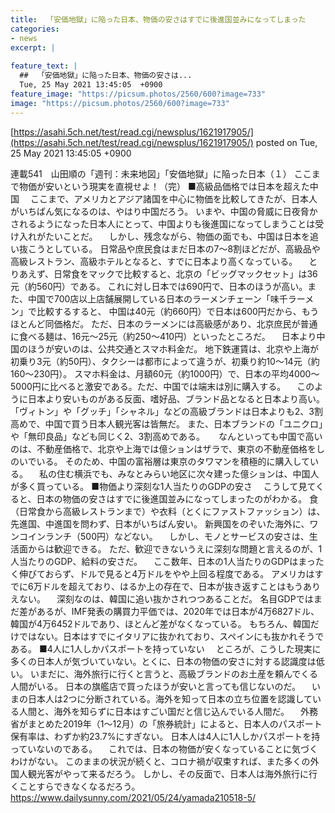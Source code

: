 ```yaml
---
title:  「安価地獄」に陥った日本、物価の安さはすでに後進国並みになってしまった  
categories:
- news
excerpt: |
  
feature_text: |
  ##  「安価地獄」に陥った日本、物価の安さは...
  Tue, 25 May 2021 13:45:05  +0900
feature_image: "https://picsum.photos/2560/600?image=733"
image: "https://picsum.photos/2560/600?image=733"
---
```


[https://asahi.5ch.net/test/read.cgi/newsplus/1621917905/](https://asahi.5ch.net/test/read.cgi/newsplus/1621917905/)
posted on Tue, 25 May 2021 13:45:05  +0900

<!--more-->

連載541　山田順の「週刊：未来地図」「安価地獄」に陥った日本（１） ここまで物価が安いという現実を直視せよ！（完） ■高級品価格では日本を超えた中国 　ここまで、アメリカとアジア諸国を中心に物価を比較してきたが、日本人がいちばん気になるのは、やはり中国だろう。 いまや、中国の脅威に日夜脅かされるようになった日本人にとって、中国よりも後進国になってしまうことは受け入れがたいことだ。 　しかし、残念ながら、物価の面でも、中国は日本を追い抜こうとしている。 日常品や庶民食はまだ日本の7〜8割ほどだが、高級品や高級レストラン、高級ホテルとなると、すでに日本より高くなっている。 　とりあえず、日常食をマックで比較すると、北京の「ビッグマックセット」は36元（約560円）である。 これに対し日本では690円で、日本のほうが高い。また、中国で700店以上店舗展開している日本のラーメンチェーン「味千ラーメン」で比較するすると、 中国は40元（約660円）で日本は600円だから、もうほとんど同価格だ。 ただ、日本のラーメンには高級感があり、北京庶民が普通に食べる麺は、16元〜25元（約250〜410円）といったところだ。 　日本より中国のほうが安いのは、公共交通とスマホ料金だ。 地下鉄運賃は、北京や上海が初乗り3元（約50円）、タクシーは都市によって違うが、初乗り約10〜14元（約160〜230円）。 スマホ料金は、月額60元（約1000円）で、日本の平均4000〜5000円に比べると激安である。ただ、中国では端末は別に購入する。 　このように日本より安いものがある反面、嗜好品、ブランド品となると日本より高い。 「ヴィトン」や「グッチ」「シャネル」などの高級ブランドは日本よりも2、3割高めで、中国で買う日本人観光客は皆無だ。 また、日本ブランドの「ユニクロ」や「無印良品」なども同じく2、3割高めである。 　 なんといっても中国で高いのは、不動産価格で、北京や上海では億ションはザラで、東京の不動産価格をしのいでいる。 そのため、中国の富裕層は東京のタワマンを積極的に購入している。 　私の住む横浜でも、みなとみらい地区に次々建った億ションは、中国人が多く買っている。 ■物価より深刻な1人当たりのGDPの安さ 　こうして見てくると、日本の物価の安さはすでに後進国並みになってしまったのがわかる。 食（日常食から高級レストランまで）や衣料（とくにファストファッション）は、先進国、中進国を問わず、日本がいちばん安い。 新興国をのぞいた海外に、ワンコインランチ（500円）などない。 　しかし、モノとサービスの安さは、生活面からは歓迎できる。 ただ、歓迎できないうえに深刻な問題と言えるのが、1人当たりのGDP、給料の安さだ。 　ここ数年、日本の1人当たりのGDPはまったく伸びておらず、ドルで見ると4万ドルをやや上回る程度である。 アメリカはすでに6万ドルを超えており、はるか上の存在で、日本が抜き返すことはもうありえない。 　深刻なのは、韓国に追い抜かされつつあることだ。 名目GDPではまだ差があるが、IMF発表の購買力平価では、2020年では日本が4万6827ドル、韓国が4万6452ドルであり、ほとんど差がなくなっている。 もちろん、韓国だけではない。日本はすでにイタリアに抜かれており、スペインにも抜かれそうである。 ■4人に1人しかパスポートを持っていない 　ところが、こうした現実に多くの日本人が気づいていない。とくに、日本の物価の安さに対する認識度は低い。 いまだに、海外旅行に行くと言うと、高級ブランドのお土産を頼んでくる人間がいる。 日本の旗艦店で買ったほうが安いと言っても信じないのだ。 　いまの日本人は2つに分断されている。海外を知って日本の立ち位置を認識している人間と、海外を知らずに日本はすごい国だと信じ込んでいる人間だ。 　外務省がまとめた2019年（1〜12月）の「旅券統計」によると、日本人のパスポート保有率は、わずか約23.7%にすぎない。 日本人は4人に1人しかパスポートを持っていないのである。 　これでは、日本の物価が安くなっていることに気づくわけがない。 このままの状況が続くと、コロナ禍が収束すれば、また多くの外国人観光客がやって来るだろう。 しかし、その反面で、日本人は海外旅行に行くことすらできなくなるだろう。 https://www.dailysunny.com/2021/05/24/yamada210518-5/
